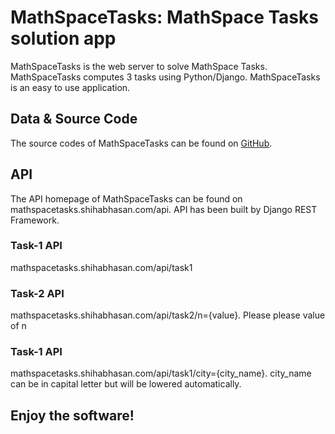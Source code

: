 # MathSpaceTasks: MathSpace Tasks solution app

MathSpaceTasks is the web server to solve MathSpace Tasks. MathSpaceTasks computes 3 tasks using Python/Django. MathSpaceTasks is an easy to use application.

## Data & Source Code
The source codes of MathSpaceTasks can be found on [GitHub](https://github.com/shihabhasan/mathspacetasks).

## API
The API homepage of MathSpaceTasks can be found on mathspacetasks.shihabhasan.com/api. API has been built by Django REST Framework.

### Task-1 API
mathspacetasks.shihabhasan.com/api/task1

### Task-2 API
mathspacetasks.shihabhasan.com/api/task2/n={value}. Please please value of n

### Task-1 API
mathspacetasks.shihabhasan.com/api/task1/city={city_name}. city_name can be in capital letter but will be lowered automatically.

## Enjoy the software!

